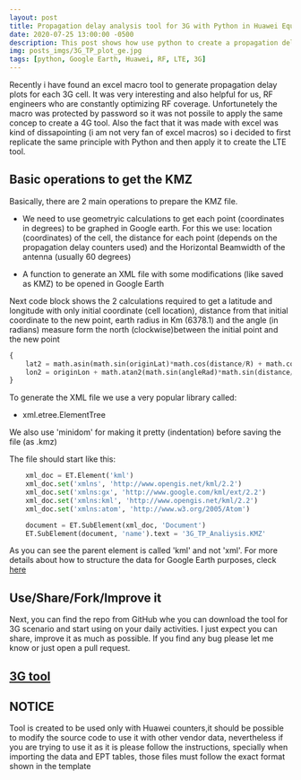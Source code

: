 ```yaml
---
layout: post
title: Propagation delay analysis tool for 3G with Python in Huawei Equipment
date: 2020-07-25 13:00:00 -0500
description: This post shows how use python to create a propagation delay analysis tool to help RF engineers locating cells with high overshooting problems
img: posts_imgs/3G_TP_plot_ge.jpg
tags: [python, Google Earth, Huawei, RF, LTE, 3G]
---
```


Recently i have found an excel macro tool to generate propagation delay plots for each 3G cell. It was very interesting and also helpful for us, RF engineers who are constantly optimizing RF coverage. Unfortunetely the macro was protected by password so it was not possile to apply the same concep to create a 4G tool. Also the fact that it was made with excel was kind of dissapointing (i am not very fan of excel macros) so i decided to first replicate the same principle with Python and then apply it to create the LTE tool. 

## Basic operations to get the KMZ

Basically, there are 2 main operations to prepare the KMZ file.

* We need to use geometryic calculations to get each point (coordinates in degrees) to be graphed in Google earth. For this we use: location (coordinates) of the cell, the distance for each point (depends on the propagation delay counters used) and the Horizontal Beamwidth of the antenna (usually 60 degrees)

* A function to generate an XML file with some modifications (like saved as KMZ) to be opened in Google Earth

Next code block shows the 2 calculations required to get a latitude and longitude with only initial coordinate (cell location), distance from that initial coordinate to the new point, earth radius in Km (6378.1) and the angle (in radians) measure form the north (clockwise)between the initial point and the new point

```python
{
    lat2 = math.asin(math.sin(originLat)*math.cos(distance/R) + math.cos(originLat)*math.sin(distance/R)*math.cos(angleRad))
    lon2 = originLon + math.atan2(math.sin(angleRad)*math.sin(distance/R)*math.cos(originLat), math.cos(distance/R)-math.sin(originLat)*math.sin(lat2))
}
```

To generate the XML file we use a very popular library called: 

- xml.etree.ElementTree

We also use 'minidom' for making it pretty (indentation) before saving the file (as .kmz)

The file should start like this:

```python
    xml_doc = ET.Element('kml')
    xml_doc.set('xmlns', 'http://www.opengis.net/kml/2.2')
    xml_doc.set('xmlns:gx', 'http://www.google.com/kml/ext/2.2')
    xml_doc.set('xmlns:kml', 'http://www.opengis.net/kml/2.2')
    xml_doc.set('xmlns:atom', 'http://www.w3.org/2005/Atom')

    document = ET.SubElement(xml_doc, 'Document')
    ET.SubElement(document, 'name').text = '3G_TP_Analiysis.KMZ'
```

As you can see the parent element is called 'kml' and not 'xml'. For more details about how to structure the data for Google Earth purposes, cleck [here](https://developers.google.com/kml/documentation/kml_tut "KML Tutorial")

## Use/Share/Fork/Improve it

Next, you can find the repo from GitHub whe you can download the tool for 3G scenario and start using on your daily activities. I just expect you can share, improve it as much as possible. If you find any bug please let me know or just open a pull request.

## [3G tool](https://github.com/joch182/3G-Huawei-Propagation-Delay-Tool-Google-Earth)

## NOTICE

Tool is created to be used only with Huawei counters,it should be possible to modify the source code to use it with other vendor data, nevertheless if you are trying to use it as it is please follow the instructions, specially when importing the data and EPT tables, those files must follow the exact format shown in the template